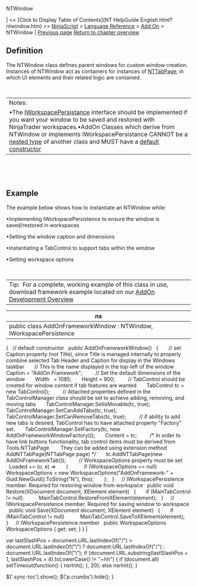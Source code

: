 ﻿










 


NTWindow







| &lt;&lt; [Click to Display Table of Contents](NT HelpGuide English.html?ntwindow.htm) &gt;&gt;
 [NinjaScript](ninjascript.htm) &gt; [Language Reference](language_reference_wip.htm) &gt; [Add On](add_on.htm) &gt;
NTWindow | [Previous page](ntmessageboxsimple_show().htm)
[Return to chapter overview](add_on.htm)










Definition
----------


The NTWindow class defines parent windows for custom window creation. Instances of NTWindow act as containers for instances of [NTTabPage](nttabpage_class.htm), in which UI elements and their related logic are contained. 


 




|  |
| --- |
| Notes: 
•The [IWorkspacePersistance](iworkspacepersistence_interface.htm) interface should be implemented if you want your window to be saved and restored with NinjaTrader workspaces.•AddOn Classes which derive from NTWindow or implements IWorkspacePersistance CANNOT be a [nested type](https://msdn.microsoft.com/en-us/library/ms173120.aspx) of another class and MUST have a [default constructor](https://msdn.microsoft.com/en-us/library/ms173115.aspx) |



 


 


Example
-------


The example below shows how to instantiate an NTWindow while:


•Implementing IWorkspacePersistence to ensure the window is saved/restored in workspaces

•Setting the window caption and dimensions

•Instantiating a TabControl to support tabs within the window

•Setting workspace options

 




|  |
| --- |
| Tip:  For a complete, working example of this class in use, download framework example located on our [AddOn Development Overview](addon_development_overview.htm) |







| ns |
| --- |
| public class AddOnFrameworkWindow : NTWindow, IWorkspacePersistence
{
   // default constructor
   public AddOnFrameworkWindow()
   {
       // set Caption property (not Title), since Title is managed internally to properly combine selected Tab Header and Caption for display in the Windows taskbar
       // This is the name displayed in the top-left of the window
       Caption = "AddOn Framework";
 
       // Set the default dimensions of the window
       Width   = 1085;
       Height = 900;
 
       // TabControl should be created for window content if tab features are wanted
       TabControl tc = new TabControl();
 
       // Attached properties defined in the TabControlManager class should be set to achieve adding, removing, and moving tabs
       TabControlManager.SetIsMovable(tc, true);
       TabControlManager.SetCanAddTabs(tc, true);
       TabControlManager.SetCanRemoveTabs(tc, true);
 
       // if ability to add new tabs is desired, TabControl has to have attached property "Factory" set.
       TabControlManager.SetFactory(tc, new AddOnFrameworkWindowFactory());
       Content = tc;
 
       /* In order to have link buttons functionality, tab control items must be derived from Tools.NTTabPage
        They can be added using extension method AddNTTabPage(NTTabPage page) */
       tc.AddNTTabPage(new AddOnFrameworkTab());
 
       // WorkspaceOptions property must be set
       Loaded += (o, e) =&gt;
       {
           if (WorkspaceOptions == null)
               WorkspaceOptions = new WorkspaceOptions("AddOnFramework-" + Guid.NewGuid().ToString("N"), this);
       };
   }
 
   // IWorkspacePersistence member. Required for restoring window from workspace
   public void Restore(XDocument document, XElement element)
   {
       if (MainTabControl != null)
           MainTabControl.RestoreFromXElement(element);
   }
 
   // IWorkspacePersistence member. Required for saving window to workspace
   public void Save(XDocument document, XElement element)
   {
       if (MainTabControl != null)
           MainTabControl.SaveToXElement(element);
   }
 
   // IWorkspacePersistence member
   public WorkspaceOptions WorkspaceOptions { get; set; }
} |






 
 var lastSlashPos = document.URL.lastIndexOf("/") &gt; document.URL.lastIndexOf("\\") ? document.URL.lastIndexOf("/") : document.URL.lastIndexOf("\\");
 if (document.URL.substring(lastSlashPos + 1, lastSlashPos + 4).toLowerCase() != "~hh") {
 if (document.all) setTimeout(function() {
 nsrInit();
 }, 20);
 else nsrInit();
 }
 
 
 $('.sync-toc').show();
 $('p.crumbs').hide();
 }
 
 
 



